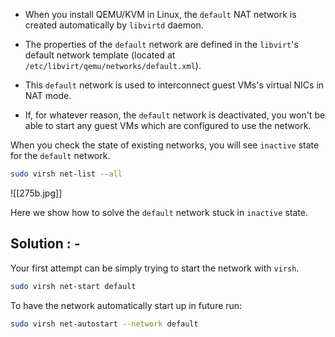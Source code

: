 - When you install QEMU/KVM in Linux, the `default` NAT network is created automatically by `libvirtd` daemon. 

- The properties of the `default` network are defined in the `libvirt`'s default network template (located at `/etc/libvirt/qemu/networks/default.xml`). 

- This `default` network is used to interconnect guest VMs's virtual NICs in NAT mode.

- If, for whatever reason, the `default` network is deactivated, you won't be able to start any guest VMs which are configured to use the network.

When you check the state of existing networks, you will see `inactive` state for the `default` network.


```bash
sudo virsh net-list --all
```

![[275b.jpg]]

Here we show how to solve the `default` network stuck in `inactive` state.

## Solution  : -

Your first attempt can be simply trying to start the network with `virsh`.


```bash
sudo virsh net-start default
```

To have the network automatically start up in future run:

```bash
sudo virsh net-autostart --network default
```
